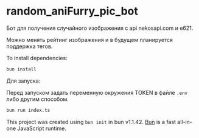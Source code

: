 # random_aniFurry_pic_bot
Бот для получения случайного изображения с api nekosapi.com и e621.

Можно менять рейтинг изображения и в будущем планируется поддержка тегов.

To install dependencies:

```bash
bun install
```

Для запуска:

Перед запуском задать переменную окружения TOKEN в файле `.env` либо другим способом.


```bash
bun run index.ts
```

This project was created using `bun init` in bun v1.1.42. [Bun](https://bun.sh) is a fast all-in-one JavaScript runtime.
